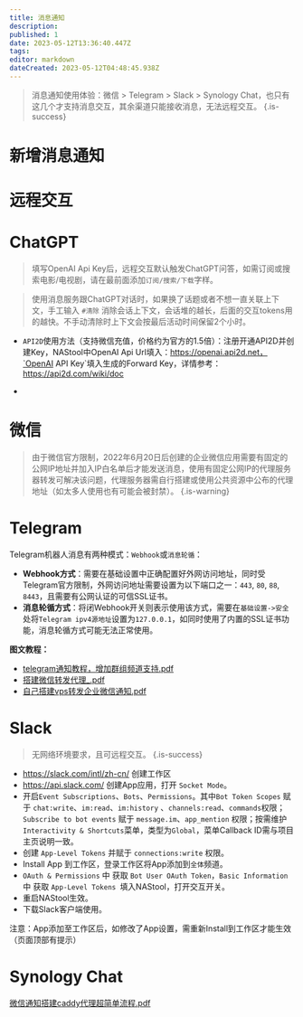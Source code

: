 ```yaml
---
title: 消息通知
description: 
published: 1
date: 2023-05-12T13:36:40.447Z
tags: 
editor: markdown
dateCreated: 2023-05-12T04:48:45.938Z
---
```


> 消息通知使用体验：微信 > Telegram > Slack > Synology Chat，也只有这几个才支持消息交互，其余渠道只能接收消息，无法远程交互。
{.is-success}

# 新增消息通知

# 远程交互

# ChatGPT

> 填写OpenAI Api Key后，远程交互默认触发ChatGPT问答，如需订阅或搜索电影/电视剧，请在最前面添加`订阅/搜索/下载`字样。

> 使用消息服务跟ChatGPT对话时，如果换了话题或者不想一直关联上下文，手工输入 `#清除` 消除会话上下文，会话堆的越长，后面的交互tokens用的越快。不手动清除时上下文会按最后活动时间保留2个小时。

- `API2D`使用方法（支持微信充值，价格约为官方的1.5倍）：注册开通API2D并创建Key，NAStool中OpenAI Api Url填入：https://openai.api2d.net，`OpenAI API Key`填入生成的Forward Key，详情参考：https://api2d.com/wiki/doc

- 

# 微信

> 由于微信官方限制，2022年6月20日后创建的企业微信应用需要有固定的公网IP地址并加入IP白名单后才能发送消息，使用有固定公网IP的代理服务器转发可解决该问题，代理服务器需自行搭建或使用公共资源中公布的代理地址（如太多人使用也有可能会被封禁）。
{.is-warning}



# Telegram

Telegram机器人消息有两种模式：`Webhook`或`消息轮循`：
- **Webhook方式**：需要在基础设置中正确配置好外网访问地址，同时受Telegram官方限制，外网访问地址需要设置为以下端口之一：`443`, `80`, `88`, `8443`，且需要有公网认证的可信SSL证书。
- **消息轮循方式**：将闭Webhook开关则表示使用该方式，需要在`基础设置->安全`处将`Telegram ipv4源地址`设置为`127.0.0.1`，如同时使用了内置的SSL证书功能，消息轮循方式可能无法正常使用。

**图文教程：**
- [telegram通知教程，增加群组频道支持.pdf](/files/telegram通知教程，增加群组频道支持.pdf)
- [搭建微信转发代理_.pdf](/files/搭建微信转发代理_.pdf)
- [自己搭建vps转发企业微信通知.pdf](/files/自己搭建vps转发企业微信通知.pdf)

# Slack

> 无网络环境要求，且可远程交互。
{.is-success}

- https://slack.com/intl/zh-cn/ 创建工作区
- https://api.slack.com/ 创建App应用，打开 `Socket Mode`。
- 开启`Event Subscriptions`、`Bots`、`Permissions`。其中`Bot Token Scopes` 赋于 `chat:write`、`im:read`、`im:history` 、`channels:read`、`commands`权限；`Subscribe to bot events` 赋于 `message.im`、`app_mention` 权限；按需维护`Interactivity & Shortcuts`菜单，类型为`Global`，菜单Callback ID需与项目主页说明一致。
- 创建 `App-Level Tokens` 并赋于 `connections:write` 权限。
- Install App 到工作区，登录工作区将App添加到`全体`频道。
- `OAuth & Permissions` 中 获取 `Bot User OAuth Token`，`Basic Information` 中 获取 `App-Level Tokens `填入NAStool，打开交互开关。
- 重启NAStool生效。
- 下载Slack客户端使用。

注意：App添加至工作区后，如修改了App设置，需重新Install到工作区才能生效（页面顶部有提示）


# Synology Chat
[微信通知搭建caddy代理超简单流程.pdf](/files/微信通知搭建caddy代理超简单流程.pdf)